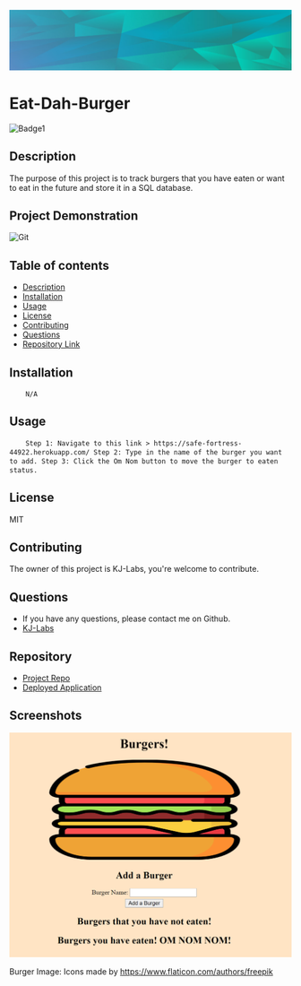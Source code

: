 

![Git](background.PNG)  
# Eat-Dah-Burger

![Badge1](https://img.shields.io/badge/License-MIT-Blue)


## Description 
The purpose of this project is to track burgers that you have eaten or want to eat in the future and store it in a SQL database. 

## Project Demonstration
![Git](readmevideo.gif)  


## Table of contents

- [Description](#description)
- [Installation](#installation)
- [Usage](#usage)
- [License](#license)
- [Contributing](#contributing)
- [Questions](#questions)
- [Repository Link](#repository)



## Installation

        N/A

## Usage

        Step 1: Navigate to this link > https://safe-fortress-44922.herokuapp.com/ Step 2: Type in the name of the burger you want to add. Step 3: Click the Om Nom button to move the burger to eaten status. 

## License
MIT 



## Contributing

The owner of this project is KJ-Labs, you're welcome to contribute.


## Questions

- If you have any questions, please contact me on Github.
- [KJ-Labs](https://github.com/KJ-Labs)

## Repository

- [Project Repo](https://github.com/KJ-Labs/Eat-DA-BURGAH)
- [Deployed Application](https://safe-fortress-44922.herokuapp.com/)


## Screenshots
![Git](screenshot.PNG)  

Burger Image: Icons made by https://www.flaticon.com/authors/freepik


